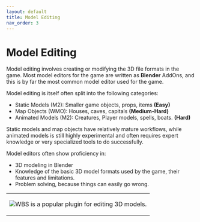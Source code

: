 ```yaml
---
layout: default
title: Model Editing
nav_order: 3
---
```


# Model Editing

Model editing involves creating or modifying the 3D file formats in the game. Most model editors for the game are written as **Blender** AddOns, and this is by far the most common model editor used for the game.

Model editing is itself often split into the following categories:

- Static Models (M2): Smaller game objects, props, items **(Easy)**
- Map Objects (WMO): Houses, caves, capitals **(Medium-Hard)**
- Animated Models (M2): Creatures, Player models, spells, boats. **(Hard)**

Static models and map objects have relatively mature workflows, while animated models is still highly experimental and often requires expert knowledge or very specialized tools to do successfully.

Model editors often show proficiency in:
- 3D modeling in Blender
- Knowledge of the basic 3D model formats used by the game, their features and limitations.
- Problem solving, because things can easily go wrong.

<table class="gt" style="table-layout: fixed; width: 100%;">
    <tr>
        <td><p><img class="mi" src="https://i.imgur.com/jVvto4z.png">WBS is a popular plugin for editing 3D models.</p></td>
    </tr>
</table>
